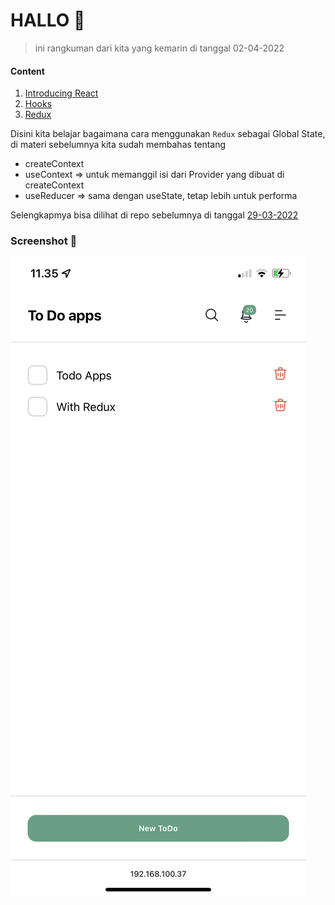 # HALLO 👋

> ini rangkuman dari kita yang kemarin di tanggal 02-04-2022

#### Content
1. [Introducing React](https://github.com/xxidbr9/rangkuman-react-untuk-kelas-d/tree/17-03-2022)
1. [Hooks](https://github.com/xxidbr9/rangkuman-react-untuk-kelas-d/tree/29-03-2022)
1. [Redux](https://github.com/xxidbr9/rangkuman-react-untuk-kelas-d/tree/02-04-2022)

Disini kita belajar bagaimana cara menggunakan ```Redux``` sebagai Global State, di materi sebelumnya kita sudah membahas tentang 

- createContext
- useContext => untuk memanggil isi dari Provider yang dibuat di createContext
- useReducer => sama dengan useState, tetap lebih untuk performa

Selengkapmya bisa dilihat di repo sebelumnya di tanggal [29-03-2022](https://github.com/xxidbr9/rangkuman-react-untuk-kelas-d/tree/29-03-2022)


### Screenshot 📸
<img src="./.github/assets/IMG_0840.PNG">



